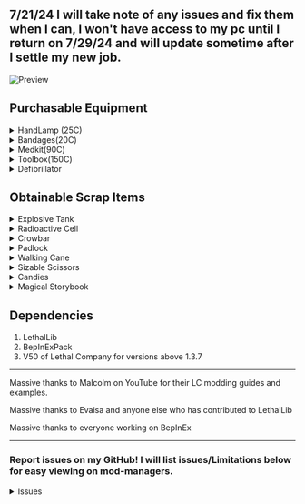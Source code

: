 ## 7/21/24 I will take note of any issues and fix them when I can, I won't have access to my pc until I return on 7/29/24 and will update sometime after I settle my new job.

![Preview](https://i.imgur.com/oTtwj4N.png)

## Purchasable Equipment
<details>
<summary>HandLamp (25C)</summary>

Costs 25 credits, Weighs 5

Compared to vanilla light sources...

PROS - 
- The lamp lights up the area around the holder in a radius that is larger than a baby flashlight's light reaches but not as large as a pro-flashlight reaches in one direction.
- The lamp has a noticeably larger battery capacity than the pro-flashlight (It's battery can last the entire day pretty reliably).

CONS - 
- The light produced by the lamp isn't as clear at long ranges as the pro-flashlight.
- The lamp's light is very bright if used in fog, gas, smoke, dust storms, etc..
</details>

<details>
<summary>Bandages(20C)</summary>

Costs 20 credits, Weighs 1

Bandages are a 3 use consumable item that heals 20 health per use.

When compared to the medkit, bandages will heal you instantly and weigh less so you can better survive those quick deadly encounters.
</details>

<details>
<summary>Medkit(90C)</summary>

Costs 90 credits, Weighs 4

The med-kit heals the user overtime when used. It has a limited amount of health it can heal (240) but it can be refilled by returning to your ship.

When compared to bandages, the med-kit can heal 4x the health bandages can heal in one go and that's ignoring that it can be refilled infinitely. The med-kit is the better long-term option for healing if you aren't being actively killed.
</details>

<details>
<summary>Toolbox(150C)</summary>

Costs 150 credits, Weighs 6

The can be used to dismantle landmines and turrets and will produce a piece of scrap when done successfully.

- To dismantle a trap look at it and spam the use button, the amount of uses required is slightly random.
- Landmines can be dismantle at any time prior to exploding.
- Turrets can only be dismantled WHILE it is disabled.
- Some UI or effects to show that it's working will be added soon.
</details>

<details>
<summary>Defibrillator</summary>

Not in any public releases or is not complete. This is here because this will be coming in a future update guaranteed.
</details>

## Obtainable Scrap Items

<details>
<summary>Explosive Tank</summary>

High value, Weighs 32, Spawns anywhere rarely

Once the explosive tank is picked up, an internal timer will begin counting down to 0 which will then cause the tank to explode. The only way to deactivate the timer is by bringing the tank to your ship safely.

- The internal timer can start at any time between 2 and 4 minutes.
- Hitting the tank with a melee weapon will cause it to explode immediately.
- Each time the tank is dropped, its remaining time will be reduced by a set amount, if the tank is dropped three times, it will explode immediately.

</details>

<details>
<summary>Radioactive Cell</summary>

High value, Weighs 18, Spawns anywhere rarely

The radioactive cell produces a sickly green light in a radius around it infinitely. When the cell is held, the holder will regularly take damage until they drop it or perish.
</details>

<details>
<summary>Crowbar</summary>

Weighs 8.5

Will be a melee weapon that also opens doors. For now it's just a scrap item.
</details>

<details>
<summary>Padlock</summary>

Weighs 1, Spawns anywhere uncommonly

The Padlock locks doors open or closed, nothing more.
</details>

<details>
<summary>Walking Cane</summary>

High value, Weighs 1, Spawns on Rend, Dine, and Titan rarely

Increases your movement speed when held.
</details>

<details>
<summary>Sizable Scissors</summary>

High Value, Weighs 12, Spawns on Rend, Dine, and Titan rarely
	
Sizable Scissors are a two handed scrap item that randomly damages it's holder if they are sprinting.
</details>

<details>
<summary>Candies</summary>

Weighs 1, Spawns on Rend, Dine, and Titan uncommonly

Candies are several consumable items that give varied temporary effects. The types and their effects will be listed below as they are added.

Lollipop - Not added yet.

Caramel - Gives 50 HP worth of passive healing.

Mint - instant insanity reduction and speed boost for 15 seconds.

Chocolate - Not added yet.

Gumdrop - Jump boost and slight speed boost for 15 seconds.
</details>

<details>

<summary>Magical Storybook</summary>

Not in any public releases or is not complete. This is here because this will be coming in a future update guaranteed.
</details>

## Dependencies
1. LethalLib 
2. BepInExPack
3. V50 of Lethal Company for versions above 1.3.7
---

Massive thanks to Malcolm on YouTube for their LC modding guides and examples.

Massive thanks to Evaisa and anyone else who has contributed to LethalLib

Massive thanks to everyone working on BepInEx

---

### Report issues on my GitHub! I will list issues/Limitations below for easy viewing on mod-managers.
<details>
<summary>Issues</summary>

- Last I checked, in the vanilla game the player health UI doesn't change back to white when healing because there aren't any ways to heal back to full health in the vanilla game outside of respawning, The only thing I will do is recommend you use a mod that displays your health as a number so you can easily tell you're health is actually increasing.

- As the pool of mods gets larger, I will just say that any mods that change the global lighting may affect the Handlamp potentially making it brighter or duller.

</details>

